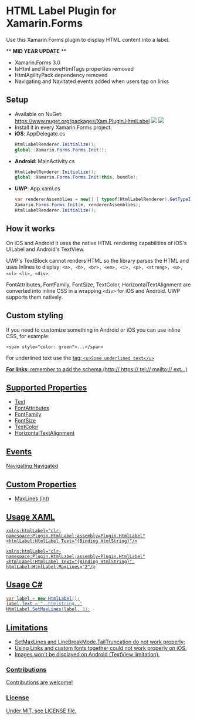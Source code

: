# HTML Label Plugin for Xamarin.Forms
Use this Xamarin.Forms plugin to display HTML content into a label.

** **MID YEAR UPDATE** **

* Xamarin.Forms 3.0
* IsHtml and RemoveHtmlTags properties removed
* HtmlAgilityPack dependency removed
* Navigating and Navitated events added when users tap on links

## Setup
* Available on NuGet: https://www.nuget.org/packages/Xam.Plugin.HtmlLabel ![](https://img.shields.io/badge/nuget-v3.0.1-blue.svg) ![](https://matteobortolazzo.visualstudio.com/_apis/public/build/definitions/35196e9f-8b5a-4efb-af02-71d7a588c1fc/4/badge)
* Install it in every Xamarin.Forms project.
* **iOS**: AppDelegate.cs
    ```cs
    HtmlLabelRenderer.Initialize();
    global::Xamarin.Forms.Forms.Init();
    ```
* **Android**: MainActivity.cs
    ```cs
    HtmlLabelRenderer.Initialize();
    global::Xamarin.Forms.Forms.Init(this, bundle);
    ```
* **UWP**: App.xaml.cs
    ```cs
    var rendererAssemblies = new[] { typeof(HtmlLabelRenderer).GetTypeInfo().Assembly };
    Xamarin.Forms.Forms.Init(e, rendererAssemblies);
    HtmlLabelRenderer.Initialize();
    ```      

## How it works
On iOS and Android it uses the native HTML rendering capabilities of iOS's UILabel and Android's TextView. 

UWP's TextBlock cannot renders HTML so the library parses the HTML and uses Inlines to display: `<a>, <b>, <br>, <em>, <i>, <p>, <strong>, <u>, <ul> <li>, <div>`.

FontAttributes, FontFamily, FontSize, TextColor, HorizontalTextAlignment are converted into inline CSS in a wrapping `<div>` for iOS and Android. UWP supports them natively.

## Custom styling
If you need to customize something in Android or iOS you can use inline CSS, for example: 

`<span style="color: green">...</span>`

For underlined text use the <u> tag:
`<u>Some underlined text</u>`

**For links**: remember to add the schema (http:// https:// tel:// mailto:// ext...)

## Supported Properties
* Text
* FontAttributes
* FontFamily
* FontSize
* TextColor
* HorizontalTextAlignment

## Events
Navigating
Navigated

## Custom Properties
* MaxLines (int)


## Usage XAML

```xaml
xmlns:htmlLabel="clr-namespace:Plugin.HtmlLabel;assembly=Plugin.HtmlLabel"
<htmlLabel:HtmlLabel Text="{Binding HtmlString}"/>
```

```xaml
xmlns:htmlLabel="clr-namespace:Plugin.HtmlLabel;assembly=Plugin.HtmlLabel"
<htmlLabel:HtmlLabel Text="{Binding HtmlString}" htmlLabel:HtmlLabel.MaxLines="2"/>
```

## Usage C#

```csharp
var label = new HtmlLabel();
label.Text = "..htmlstring.."
HtmlLabel.SetMaxLines(label, 3);
```

## Limitations

* SetMaxLines and LineBreakMode.TailTruncation do not work properly;
* Using Links and custom fonts together could not work properly on iOS.
* Images won't be displayed on Android (TextView limitation).


### Contributions
Contributions are welcome!

### License
Under MIT, see LICENSE file.
